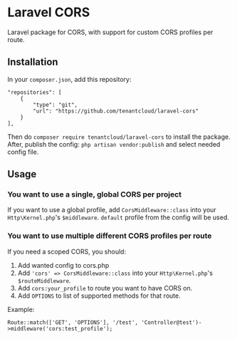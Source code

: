 # Laravel CORS

Laravel package for CORS, with support for custom CORS profiles per route.

## Installation

In your `composer.json`, add this repository:

```
"repositories": [
    {
        "type": "git",
        "url": "https://github.com/tenantcloud/laravel-cors"
    }
],
```

Then do `composer require tenantcloud/laravel-cors` to install the package.
After, publish the config: `php artisan vendor:publish` and select needed config file.

## Usage

### You want to use a single, global CORS per project

If you want to use a global profile, add `CorsMiddleware::class` into your `Http\Kernel.php`'s
`$middleware`. `default` profile from the config will be used.

### You want to use multiple different CORS profiles per route

If you need a scoped CORS, you should:

1. Add wanted config to cors.php
2. Add `'cors' => CorsMiddleware::class` into your `Http\Kernel.php`'s `$routeMiddleware`.
3. Add `cors:your_profile` to route you want to have CORS on.
4. Add `OPTIONS` to list of supported methods for that route.

Example:

```
Route::match(['GET', 'OPTIONS'], '/test', 'Controller@test')->middleware('cors:test_profile');
```
